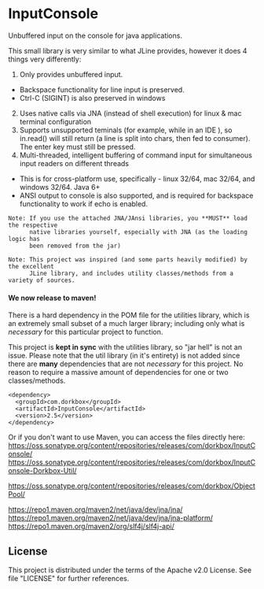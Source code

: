 InputConsole
============

Unbuffered input on the console for java applications.

This small library is very similar to what JLine provides, however it does 4 things very differently:

1. Only provides unbuffered input.  
  - Backspace functionality for line input is preserved.  
  - Ctrl-C (SIGINT) is also preserved in windows  
2. Uses native calls via JNA (instead of shell execution) for linux & mac terminal configuration  
3. Supports unsupported teminals (for example, while in an IDE ), so in.read() will still return (a line is split into chars, then fed to consumer). The enter key must still be pressed.  
4. Multi-threaded, intelligent buffering of command input for simultaneous input readers on different threads  


- This is for cross-platform use, specifically - linux 32/64, mac 32/64, and windows 32/64. Java 6+
- ANSI output to console is also supported, and is required for backspace functionality to work if echo is enabled.


```
Note: If you use the attached JNA/JAnsi libraries, you **MUST** load the respective
      native libraries yourself, especially with JNA (as the loading logic has
      been removed from the jar)
```
```
Note: This project was inspired (and some parts heavily modified) by the excellent 
      JLine library, and includes utility classes/methods from a variety of sources.
```


<h4>We now release to maven!</h4> 

There is a hard dependency in the POM file for the utilities library, which is an extremely small subset of a much larger library; including only what is *necessary* for this particular project to function.

This project is **kept in sync** with the utilities library, so "jar hell" is not an issue. Please note that the util library (in it's entirety) is not added since there are **many** dependencies that are not *necessary* for this project. No reason to require a massive amount of dependencies for one or two classes/methods. 
```
<dependency>
  <groupId>com.dorkbox</groupId>
  <artifactId>InputConsole</artifactId>
  <version>2.5</version>
</dependency>
```

Or if you don't want to use Maven, you can access the files directly here:  
https://oss.sonatype.org/content/repositories/releases/com/dorkbox/InputConsole/  
https://oss.sonatype.org/content/repositories/releases/com/dorkbox/InputConsole-Dorkbox-Util/  

https://oss.sonatype.org/content/repositories/releases/com/dorkbox/ObjectPool/  
  

https://repo1.maven.org/maven2/net/java/dev/jna/jna/  
https://repo1.maven.org/maven2/net/java/dev/jna/jna-platform/  
https://repo1.maven.org/maven2/org/slf4j/slf4j-api/  

<h2>License</h2>

This project is distributed under the terms of the Apache v2.0 License. See file "LICENSE" for further references.

